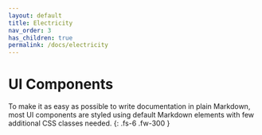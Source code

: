 ```yaml
---
layout: default
title: Electricity
nav_order: 3
has_children: true
permalink: /docs/electricity
---
```


# UI Components

To make it as easy as possible to write documentation in plain Markdown, most UI components are styled using default Markdown elements with few additional CSS classes needed.
{: .fs-6 .fw-300 }
